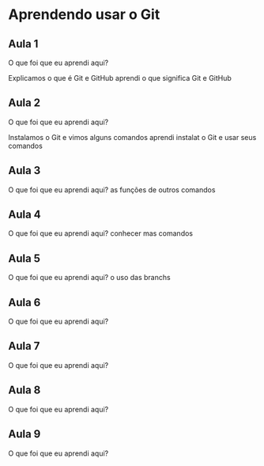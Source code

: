# Aprendendo usar o Git


## Aula 1

O que foi que eu aprendi aqui?

Explicamos o que é Git e GitHub
aprendi o que significa Git e GitHub
## Aula 2

O que foi que eu aprendi aqui?

Instalamos o Git e vimos alguns comandos
aprendi instalat o Git e usar seus comandos
## Aula 3

O que foi que eu aprendi aqui?
as funções de outros comandos
## Aula 4

O que foi que eu aprendi aqui?
conhecer mas comandos
## Aula 5

O que foi que eu aprendi aqui?
o uso das branchs
## Aula 6

O que foi que eu aprendi aqui?

## Aula 7

O que foi que eu aprendi aqui?


## Aula 8

O que foi que eu aprendi aqui?


## Aula 9

O que foi que eu aprendi aqui?
